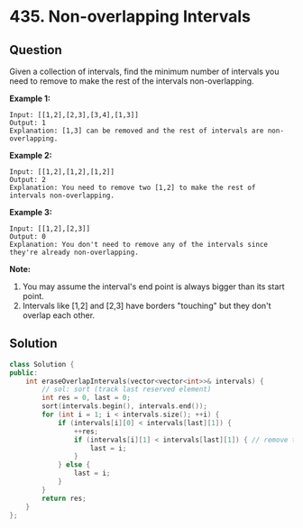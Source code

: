 # 435. Non-overlapping Intervals

## Question

Given a collection of intervals, find the minimum number of intervals you need to remove to make the rest of the intervals non-overlapping.

**Example 1:**

```text
Input: [[1,2],[2,3],[3,4],[1,3]]
Output: 1
Explanation: [1,3] can be removed and the rest of intervals are non-overlapping.
```

**Example 2:**

```text
Input: [[1,2],[1,2],[1,2]]
Output: 2
Explanation: You need to remove two [1,2] to make the rest of intervals non-overlapping.
```

**Example 3:**

```text
Input: [[1,2],[2,3]]
Output: 0
Explanation: You don't need to remove any of the intervals since they're already non-overlapping.
```

**Note:**

1. You may assume the interval's end point is always bigger than its start point.
2. Intervals like \[1,2\] and \[2,3\] have borders "touching" but they don't overlap each other.

## Solution

```cpp
class Solution {
public:
    int eraseOverlapIntervals(vector<vector<int>>& intervals) {
        // sol: sort (track last reserved element)
        int res = 0, last = 0;
        sort(intervals.begin(), intervals.end());
        for (int i = 1; i < intervals.size(); ++i) {
            if (intervals[i][0] < intervals[last][1]) {
                ++res;
                if (intervals[i][1] < intervals[last][1]) { // remove the interval with larger end
                    last = i;
                }
            } else {
                last = i;
            }
        }
        return res;
    }
};
```

